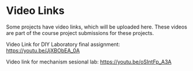 # Video Links

Some projects have video links, which will be uploaded here. These videos are part of the course project submissions for these projects.

Video Link for DIY Laboratory final assignment: https://youtu.be/JjXBObEA_0A

Video link for mechanism sesional lab: https://youtu.be/oSIntFp_A3A
